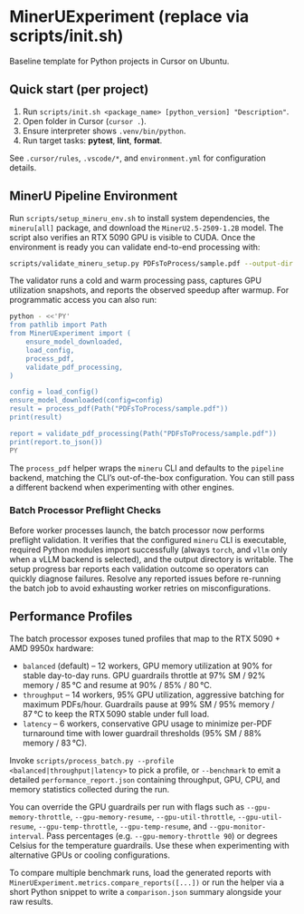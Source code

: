# MinerUExperiment (replace via scripts/init.sh)

Baseline template for Python projects in Cursor on Ubuntu.

## Quick start (per project)
1. Run `scripts/init.sh <package_name> [python_version] "Description"`.
2. Open folder in Cursor (`cursor .`).
3. Ensure interpreter shows `.venv/bin/python`.
4. Run target tasks: **pytest**, **lint**, **format**.

See `.cursor/rules`, `.vscode/*`, and `environment.yml` for configuration details.

## MinerU Pipeline Environment

Run `scripts/setup_mineru_env.sh` to install system dependencies, the `mineru[all]` package, and download
the `MinerU2.5-2509-1.2B` model. The script also verifies an RTX 5090 GPU is visible to CUDA. Once the
environment is ready you can validate end-to-end processing with:

```bash
scripts/validate_mineru_setup.py PDFsToProcess/sample.pdf --output-dir MDFilesCreated
```

The validator runs a cold and warm processing pass, captures GPU utilization snapshots, and reports
the observed speedup after warmup. For programmatic access you can also run:

```bash
python - <<'PY'
from pathlib import Path
from MinerUExperiment import (
    ensure_model_downloaded,
    load_config,
    process_pdf,
    validate_pdf_processing,
)

config = load_config()
ensure_model_downloaded(config=config)
result = process_pdf(Path("PDFsToProcess/sample.pdf"))
print(result)

report = validate_pdf_processing(Path("PDFsToProcess/sample.pdf"))
print(report.to_json())
PY
```

The `process_pdf` helper wraps the `mineru` CLI and defaults to the `pipeline` backend, matching the CLI’s
out-of-the-box configuration. You can still pass a different backend when experimenting with other engines.

### Batch Processor Preflight Checks

Before worker processes launch, the batch processor now performs preflight validation. It verifies that the
configured `mineru` CLI is executable, required Python modules import successfully (always `torch`, and `vllm`
only when a vLLM backend is selected), and the output directory is writable. The setup progress bar reports
each validation outcome so operators can quickly diagnose failures. Resolve any reported issues before
re-running the batch job to avoid exhausting worker retries on misconfigurations.

## Performance Profiles

The batch processor exposes tuned profiles that map to the RTX 5090 + AMD 9950x hardware:

- `balanced` (default) – 12 workers, GPU memory utilization at 90% for stable day-to-day runs. GPU guardrails throttle at 97% SM / 92% memory / 85 °C and resume at 90% / 85% / 80 °C.
- `throughput` – 14 workers, 95% GPU utilization, aggressive batching for maximum PDFs/hour. Guardrails pause at 99% SM / 95% memory / 87 °C to keep the RTX 5090 stable under full load.
- `latency` – 6 workers, conservative GPU usage to minimize per-PDF turnaround time with lower guardrail thresholds (95% SM / 88% memory / 83 °C).

Invoke `scripts/process_batch.py --profile <balanced|throughput|latency>` to pick a profile, or
`--benchmark` to emit a detailed `performance_report.json` containing throughput, GPU, CPU, and memory
statistics collected during the run.

You can override the GPU guardrails per run with flags such as `--gpu-memory-throttle`,
`--gpu-memory-resume`, `--gpu-util-throttle`, `--gpu-util-resume`, `--gpu-temp-throttle`,
`--gpu-temp-resume`, and `--gpu-monitor-interval`. Pass percentages (e.g. `--gpu-memory-throttle 90`)
or degrees Celsius for the temperature guardrails. Use these when experimenting with alternative GPUs
or cooling configurations.

To compare multiple benchmark runs, load the generated reports with
`MinerUExperiment.metrics.compare_reports([...])` or run the helper via a short Python snippet to write a
`comparison.json` summary alongside your raw results.
